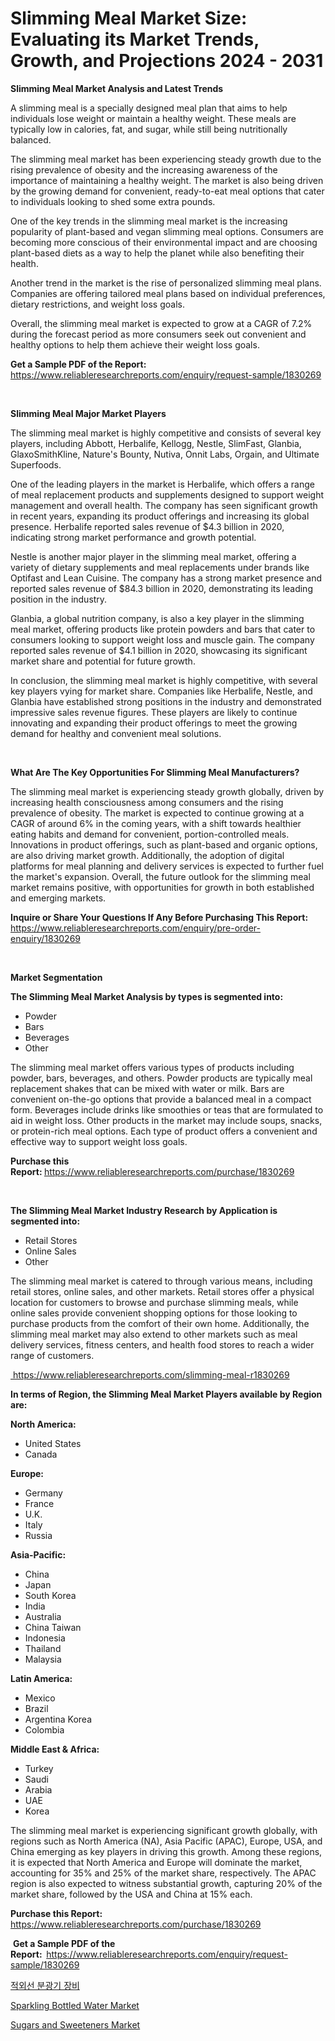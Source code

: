<p><h1>Slimming Meal Market Size: Evaluating its Market Trends, Growth, and Projections 2024 - 2031</h1></p><p><strong>Slimming Meal Market Analysis and Latest Trends</strong></p>
<p><p>A slimming meal is a specially designed meal plan that aims to help individuals lose weight or maintain a healthy weight. These meals are typically low in calories, fat, and sugar, while still being nutritionally balanced.</p><p>The slimming meal market has been experiencing steady growth due to the rising prevalence of obesity and the increasing awareness of the importance of maintaining a healthy weight. The market is also being driven by the growing demand for convenient, ready-to-eat meal options that cater to individuals looking to shed some extra pounds.</p><p>One of the key trends in the slimming meal market is the increasing popularity of plant-based and vegan slimming meal options. Consumers are becoming more conscious of their environmental impact and are choosing plant-based diets as a way to help the planet while also benefiting their health.</p><p>Another trend in the market is the rise of personalized slimming meal plans. Companies are offering tailored meal plans based on individual preferences, dietary restrictions, and weight loss goals.</p><p>Overall, the slimming meal market is expected to grow at a CAGR of 7.2% during the forecast period as more consumers seek out convenient and healthy options to help them achieve their weight loss goals.</p></p>
<p><strong>Get a Sample PDF of the Report:&nbsp;</strong> <a href="https://www.reliableresearchreports.com/enquiry/request-sample/1830269">https://www.reliableresearchreports.com/enquiry/request-sample/1830269</a></p>
<p>&nbsp;</p>
<p><strong>Slimming Meal Major Market Players</strong></p>
<p><p>The slimming meal market is highly competitive and consists of several key players, including Abbott, Herbalife, Kellogg, Nestle, SlimFast, Glanbia, GlaxoSmithKline, Nature's Bounty, Nutiva, Onnit Labs, Orgain, and Ultimate Superfoods.</p><p>One of the leading players in the market is Herbalife, which offers a range of meal replacement products and supplements designed to support weight management and overall health. The company has seen significant growth in recent years, expanding its product offerings and increasing its global presence. Herbalife reported sales revenue of $4.3 billion in 2020, indicating strong market performance and growth potential.</p><p>Nestle is another major player in the slimming meal market, offering a variety of dietary supplements and meal replacements under brands like Optifast and Lean Cuisine. The company has a strong market presence and reported sales revenue of $84.3 billion in 2020, demonstrating its leading position in the industry.</p><p>Glanbia, a global nutrition company, is also a key player in the slimming meal market, offering products like protein powders and bars that cater to consumers looking to support weight loss and muscle gain. The company reported sales revenue of $4.1 billion in 2020, showcasing its significant market share and potential for future growth.</p><p>In conclusion, the slimming meal market is highly competitive, with several key players vying for market share. Companies like Herbalife, Nestle, and Glanbia have established strong positions in the industry and demonstrated impressive sales revenue figures. These players are likely to continue innovating and expanding their product offerings to meet the growing demand for healthy and convenient meal solutions.</p></p>
<p>&nbsp;</p>
<p><strong>What Are The Key Opportunities For Slimming Meal Manufacturers?</strong></p>
<p><p>The slimming meal market is experiencing steady growth globally, driven by increasing health consciousness among consumers and the rising prevalence of obesity. The market is expected to continue growing at a CAGR of around 6% in the coming years, with a shift towards healthier eating habits and demand for convenient, portion-controlled meals. Innovations in product offerings, such as plant-based and organic options, are also driving market growth. Additionally, the adoption of digital platforms for meal planning and delivery services is expected to further fuel the market's expansion. Overall, the future outlook for the slimming meal market remains positive, with opportunities for growth in both established and emerging markets.</p></p>
<p><strong>Inquire or Share Your Questions If Any Before Purchasing This Report:</strong> <a href="https://www.reliableresearchreports.com/enquiry/pre-order-enquiry/1830269">https://www.reliableresearchreports.com/enquiry/pre-order-enquiry/1830269</a></p>
<p>&nbsp;</p>
<p><strong>Market Segmentation</strong></p>
<p><strong>The Slimming Meal Market Analysis by types is segmented into:</strong></p>
<p><ul><li>Powder</li><li>Bars</li><li>Beverages</li><li>Other</li></ul></p>
<p><p>The slimming meal market offers various types of products including powder, bars, beverages, and others. Powder products are typically meal replacement shakes that can be mixed with water or milk. Bars are convenient on-the-go options that provide a balanced meal in a compact form. Beverages include drinks like smoothies or teas that are formulated to aid in weight loss. Other products in the market may include soups, snacks, or protein-rich meal options. Each type of product offers a convenient and effective way to support weight loss goals.</p></p>
<p><strong>Purchase this Report:&nbsp;</strong><a href="https://www.reliableresearchreports.com/purchase/1830269">https://www.reliableresearchreports.com/purchase/1830269</a></p>
<p>&nbsp;</p>
<p><strong>The Slimming Meal Market Industry Research by Application is segmented into:</strong></p>
<p><ul><li>Retail Stores</li><li>Online Sales</li><li>Other</li></ul></p>
<p><p>The slimming meal market is catered to through various means, including retail stores, online sales, and other markets. Retail stores offer a physical location for customers to browse and purchase slimming meals, while online sales provide convenient shopping options for those looking to purchase products from the comfort of their own home. Additionally, the slimming meal market may also extend to other markets such as meal delivery services, fitness centers, and health food stores to reach a wider range of customers.</p></p>
<p><a href="https://www.reliableresearchreports.com/slimming-meal-r1830269">&nbsp;https://www.reliableresearchreports.com/slimming-meal-r1830269</a></p>
<p><strong>In terms of Region, the Slimming Meal Market Players available by Region are:</strong></p>
<p>
    <p> <strong> North America: </strong>
        <ul>
            <li>United States</li>
            <li>Canada</li>
        </ul>
        </p> 
    <p> <strong> Europe: </strong>
        <ul>
            <li>Germany</li>
            <li>France</li>
            <li>U.K.</li>
            <li>Italy</li>
            <li>Russia</li>
        </ul>
        </p> 
    <p> <strong> Asia-Pacific: </strong>
        <ul>
            <li>China</li>
            <li>Japan</li>
            <li>South Korea</li>
            <li>India</li>
            <li>Australia</li>
            <li>China Taiwan</li>
            <li>Indonesia</li>
            <li>Thailand</li>
            <li>Malaysia</li>
        </ul>
        </p> 
    <p> <strong> Latin America: </strong>
        <ul>
            <li>Mexico</li>
            <li>Brazil</li>
            <li>Argentina Korea</li>
            <li>Colombia</li>
        </ul>
        </p> 
    <p> <strong> Middle East & Africa: </strong>
        <ul>
            <li>Turkey</li>
            <li>Saudi</li>
            <li>Arabia</li>
            <li>UAE</li>
            <li>Korea</li>
        </ul>
    </p>
    </p>
<p><p>The slimming meal market is experiencing significant growth globally, with regions such as North America (NA), Asia Pacific (APAC), Europe, USA, and China emerging as key players in driving this growth. Among these regions, it is expected that North America and Europe will dominate the market, accounting for 35% and 25% of the market share, respectively. The APAC region is also expected to witness substantial growth, capturing 20% of the market share, followed by the USA and China at 15% each.</p></p>
<p><strong>Purchase this Report: </strong><a href="https://www.reliableresearchreports.com/purchase/1830269">https://www.reliableresearchreports.com/purchase/1830269</a></p>
<p>&nbsp;<strong>Get a Sample PDF of the Report:&nbsp;&nbsp;</strong><a href="https://www.reliableresearchreports.com/enquiry/request-sample/1830269">https://www.reliableresearchreports.com/enquiry/request-sample/1830269</a></p>
<p><strong></strong></p>
<p><p><a href="https://github.com/vss5505pa7z1p/Market-Research-Report-List-1/blob/main/758533616273.md">적외선 분광기 장비</a></p><p><a href="https://github.com/gamblestampleyjenny50m5sl6/Market-Research-Report-List-2/blob/main/sparkling-bottled-water-market.md">Sparkling Bottled Water Market</a></p><p><a href="https://github.com/nicholepatriciadoylenwnrjr0/Market-Research-Report-List-1/blob/main/sugars-and-sweeteners-market.md">Sugars and Sweeteners Market</a></p></p>